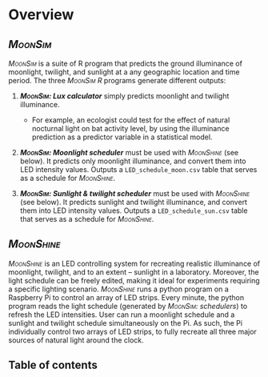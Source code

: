 # Overview

## _<span style="font-variant:small-caps;">MoonSim</span>_

_<span style="font-variant:small-caps;">MoonSim</span>_ is a suite of R program that predicts the ground illuminance of moonlight, twilight, and sunlight at a any geographic location and time period. The three _<span style="font-variant:small-caps;">MoonSim</span>_ _<span style="font-variant:small-caps;">R</span>_ programs generate different outputs:

1. _**<span style="font-variant:small-caps;">MoonSim</span>: Lux calculator**_ simply predicts moonlight and twilight illuminance.
    - For example, an ecologist could test for the effect of natural nocturnal light on bat activity level, by using the illuminance prediction as a predictor variable in a statistical model.

2. _**<span style="font-variant:small-caps;">MoonSim</span>: Moonlight scheduler**_ must be used with _<span style="font-variant:small-caps;">MoonShine</span>_ (see below). It predicts only moonlight illuminance, and convert them into LED intensity values. Outputs a `LED_schedule_moon.csv` table that serves as a schedule for _<span style="font-variant:small-caps;">MoonShine</span>_.

3. _**<span style="font-variant:small-caps;">MoonSim</span>: Sunlight & twilight scheduler**_ must be used with _<span style="font-variant:small-caps;">MoonShine</span>_ (see below). It predicts sunlight and twilight illuminance, and convert them into LED intensity values. Outputs a `LED_schedule_sun.csv` table that serves as a schedule for _<span style="font-variant:small-caps;">MoonShine</span>_.

## _<span style="font-variant:small-caps;">MoonShine</span>_

_<span style="font-variant:small-caps;">MoonShine</span>_ is an LED controlling system for recreating realistic illuminance of moonlight, twilight, and to an extent – sunlight in a laboratory. Moreover, the light schedule can be freely edited, making it ideal for experiments requiring a specific lighting scenario. _<span style="font-variant:small-caps;">MoonShine</span>_ runs a python program on a Raspberry Pi to control an array of LED strips. Every minute, the python program reads the light schedule (generated by _<span style="font-variant:small-caps;">MoonSim</span>: schedulers_) to refresh the LED intensities. User can run a moonlight schedule and a sunlight and twilight schedule simultaneously on the Pi. As such, the Pi individually control two arrays of LED strips, to fully recreate all three major sources of natural light around the clock.

## Table of contents
```{tableofcontents}

```
